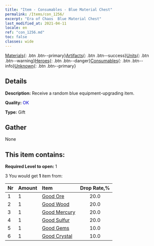 ```yaml
---
title: "Item - Consumables - Blue Material Chest"
permalink: /Items/con_1256/
excerpt: "Era of Chaos  Blue Material Chest"
last_modified_at: 2021-04-11
locale: en
ref: "con_1256.md"
toc: false
classes: wide
---
```

 [Materials](/Items/){: .btn .btn--primary}[Artifacts](/Items/Artifacts/){: .btn .btn--success}[Units](/Items/Units/){: .btn .btn--warning}[Heroes](/Items/Heroes/){: .btn .btn--danger}[Consumables](/Items/Consumables/){: .btn .btn--info}[Unknown](/Items/Unknown/){: .btn .btn--primary}

## Details
 **Description:** Receive a random blue equipment-upgrading item.

 **Quality:** <span style="color: #0000CD">OK</span>

 **Type:** Gift

## Gather

  None

## This item contains:

 **Required Level to open:** 1

 3 You would get **1** item  from:

  | Nr | Amount |     Item    | Drop Rate,% |
  |:---|:-------|:------------|:---------:|
  | 1 | 1 | [Good Ore](/Items/mat_12/) | 20.0 | 
  | 2 | 1 | [Good Wood](/Items/mat_13/) | 20.0 | 
  | 3 | 1 | [Good Mercury](/Items/mat_14/) | 20.0 | 
  | 4 | 1 | [Good Sulfur](/Items/mat_15/) | 20.0 | 
  | 5 | 1 | [Good Gems](/Items/mat_16/) | 10.0 | 
  | 6 | 1 | [Good Crystal](/Items/mat_17/) | 10.0 | 
